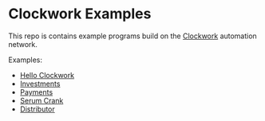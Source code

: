 # **Clockwork Examples**

This repo is contains example programs build on the [Clockwork](https://clockwork.xyz) automation network.

Examples:
- [Hello Clockwork](https://github.com/clockwork-xyz/examples/tree/main/hello_clockwork)
- [Investments](https://github.com/clockwork-xyz/examples/tree/main/investments)
- [Payments](https://github.com/clockwork-xyz/examples/tree/main/payments)
- [Serum Crank](https://github.com/clockwork-xyz/examples/tree/main/serum_crank)
- [Distributor](https://github.com/clockwork-xyz/examples/tree/main/distributor)
